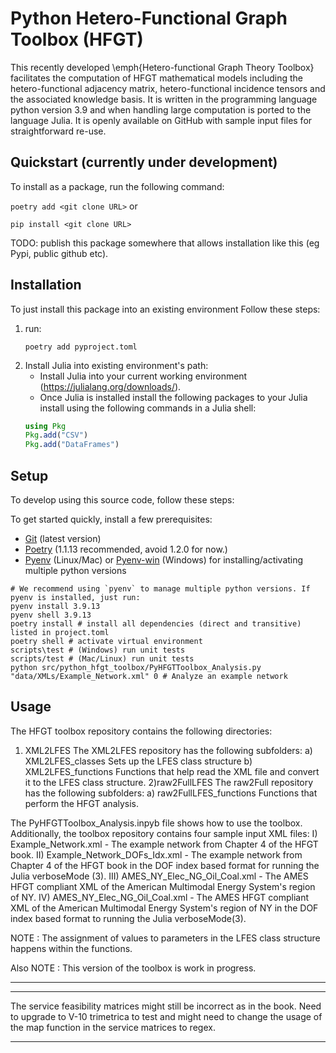 # Python Hetero-Functional Graph Toolbox (HFGT)
This recently developed \emph{Hetero-functional Graph Theory Toolbox} facilitates the computation of HFGT mathematical models including the hetero-functional adjacency matrix, hetero-functional incidence tensors and the associated knowledge basis.  It is written in the programming language python version 3.9 and when handling large computation is ported to the language Julia. It is openly available on GitHub with sample input files for straightforward re-use.

## Quickstart (currently under development)
To install as a package, run the following command:

``` poetry add <git clone URL> ``` or

``` pip install <git clone URL> ``` 

TODO: publish this package somewhere that allows installation like this (eg Pypi, public github etc).

## Installation

To just install this package into an existing environment Follow these steps:

1) run:
	```shell
	poetry add pyproject.toml
	```
2) Install Julia into existing environment's path:
	- Install Julia into your current working environment (https://julialang.org/downloads/). 
	- Once Julia is installed install the following packages to your Julia install using the following commands in a Julia shell:
	```Julia shell
	using Pkg
	Pkg.add("CSV")
	Pkg.add("DataFrames")
	```

## Setup
To develop using this source code, follow these steps:

To get started quickly, install a few prerequisites:
- [Git](https://gitforwindows.org) (latest version)
- [Poetry](https://python-poetry.org/docs/#installation) (1.1.13 recommended, avoid 1.2.0 for now.)
- [Pyenv](https://github.com/pyenv/pyenv) (Linux/Mac) or [Pyenv-win](https://github.com/pyenv-win/pyenv-win) (Windows) for installing/activating multiple python versions

```shell
# We recommend using `pyenv` to manage multiple python versions. If pyenv is installed, just run:
pyenv install 3.9.13
pyenv shell 3.9.13
poetry install # install all dependencies (direct and transitive) listed in project.toml
poetry shell # activate virtual environment
scripts\test # (Windows) run unit tests
scripts/test # (Mac/Linux) run unit tests
python src/python_hfgt_toolbox/PyHFGTToolbox_Analysis.py "data/XMLs/Example_Network.xml" 0 # Analyze an example network
```

## Usage
The HFGT toolbox repository contains the following directories:
1) XML2LFES
	The XML2LFES repository has the following subfolders:
	a) XML2LFES_classes
		Sets up the LFES class structure
	b) XML2LFES_functions
		Functions that help read the XML file and convert it to the LFES class structure.
2)raw2FullLFES
	The raw2Full repository has the following subfolders:
	a) raw2FullLFES_functions
		Functions that perform the HFGT analysis.

The PyHFGTToolbox_Analysis.inpyb file shows how to use the toolbox. Additionally, the toolbox repository contains four sample input XML files:
I) Example_Network.xml - The example network from Chapter 4 of the HFGT book.
II) Example_Network_DOFs_Idx.xml - The example network from Chapter 4 of the HFGT book in the DOF index based format for running the Julia verboseMode (3).
III) AMES_NY_Elec_NG_Oil_Coal.xml - The AMES HFGT compliant XML of the American Multimodal Energy System's region of NY.
IV) AMES_NY_Elec_NG_Oil_Coal.xml - The AMES HFGT compliant XML of the American Multimodal Energy System's region of NY in the DOF index based format to running the Julia verboseMode(3).

NOTE : The assignment of values to parameters in the LFES class structure happens within the functions.

Also NOTE : This version of the toolbox is work in progress. 
********************************************************************************
********************************************************************************
The service feasibility matrices might still be incorrect as in the book. Need to upgrade to V-10 trimetrica to test and might need to change the usage of the map function in the service matrices to regex.
********************************************************************************
